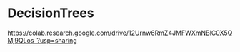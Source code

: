 # DecisionTrees
https://colab.research.google.com/drive/12Urnw6RmZ4JMFWXmNBlC0X5QMj9QLos_?usp=sharing

